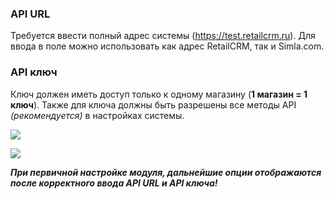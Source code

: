 ### API URL

Требуется ввести полный адрес системы (https://test.retailcrm.ru). Для ввода в поле можно использовать как адрес RetailCRM, так и Simla.com.

  ### API ключ

Ключ должен иметь доступ только к одному магазину (**1 магазин = 1 ключ**). Также для ключа должны быть разрешены все методы API *(рекомендуется)* в настройках системы.

![](https://lh3.googleusercontent.com/GQlvq7WurtSreRy05xxkNw-yEPaIyISWgYrDUSDurxr4wFx_EMocT8MjRa4HktFyXnBiwsVL2a_wQFtXSCNEjJvhryUpvcNeR8xKpQBOpKGxtm3zFrJxnud8-ahwhIOcpmAZS_Be=s0)

  

![](https://lh5.googleusercontent.com/j27aD9LvAlFsfV0S2f_nCkRQL4iQR40dpw35K6yyb7latJScYFwP3GQceaLx5NfFYSBhhKHmrm8XH3v2KA57hujoJ_o99l104y_hEE6P08kV6Hi-ocWx28YAFN1Jrt7zZIk23bTf=s0)

***При первичной настройке модуля, дальнейшие опции отображаются после корректного ввода API URL и API ключа!***
